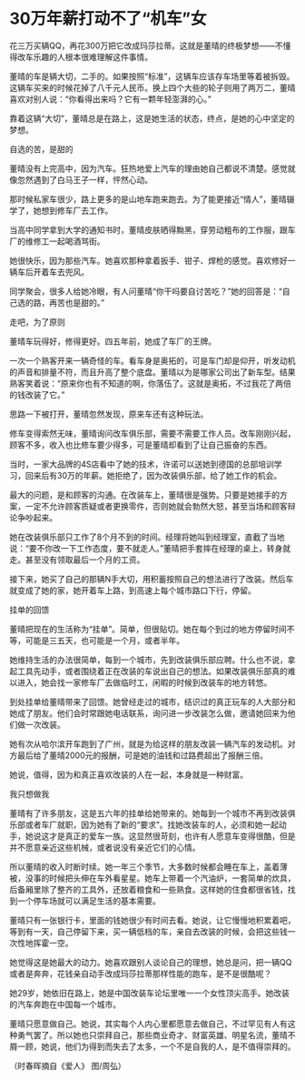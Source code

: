 # 30万年薪打动不了“机车”女

花三万买辆QQ，再花300万把它改成玛莎拉蒂。这就是董晴的终极梦想——不懂得改车乐趣的人根本很难理解这件事情。 

董晴的车是辆大切，二手的。如果按照“标准”，这辆车应该存车场里等着被拆毁。这辆车买来的时候花掉了八千元人民币。换上四个大些的轮子则用了两万二，董晴喜欢对别人说：“你看得出来吗？它有一颗年轻澎湃的心。” 

靠着这辆“大切”，董晴总是在路上，这是她生活的状态，终点，是她的心中坚定的梦想。 

自选的苦，是甜的 

董晴没有上完高中，因为汽车。狂热地爱上汽车的理由她自己都说不清楚。感觉就像忽然遇到了白马王子一样，怦然心动。 

那时候私家车很少，路上更多的是山地车跑来跑去。为了能更接近“情人”，董晴辍学了，她想到修车厂去工作。 

当高中同学拿到大学的通知书时，董晴皮肤晒得黝黑，穿劳动粗布的工作服，跟车厂的维修工一起喝酒骂街。 

她很快乐，因为那些汽车。她喜欢那种拿着扳手、钳子、焊枪的感觉。喜欢修好一辆车后开着车去兜风。 

同学聚会，很多人给她冷眼，有人问董晴“你干吗要自讨苦吃？”她的回答是：“自己选的路，再苦也是甜的。” 

走吧，为了原则 

董晴车玩得好，修得更好。四五年前，她成了车厂的王牌。 

一次一个熟客开来一辆奇怪的车。看车身是奥拓的，可是车门却是仰开，听发动机的声音和排量不符，而且升高了整个底盘。董晴以为是哪家公司出了新车型。结果熟客笑着说：“原来你也有不知道的啊，你落伍了。这就是奥拓，不过我花了两倍的钱改装了它。” 

思路一下被打开，董晴忽然发现，原来车还有这种玩法。 

修车变得索然无味，董晴询问改车俱乐部，需要不需要工作人员。改车刚刚兴起，顾客不多，收入也比修车要少得多，可是董晴却看到了让自己振奋的东西。 

当时，一家大品牌的4S店看中了她的技术，许诺可以送她到德国的总部培训学习，回来后有30万的年薪。她拒绝了，因为改装俱乐部，给了她工作的机会。 

最大的问题，是和顾客的沟通。在改装车上，董晴很是强势。只要是她接手的方案，一定不允许顾客质疑或者更换零件，否则她就会勃然大怒，甚至当场和顾客辩论争吵起来。 

她在改装俱乐部只工作了8个月不到的时间。经理将她叫到经理室，直截了当地说：“要不你改一下工作态度，要不就走人。”董晴把手套摔在经理的桌上，转身就走。甚至没有领取最后一个月的工资。 

接下来，她买了自己的那辆N手大切，用积蓄按照自己的想法进行了改装。然后车就变成了她的家，她开着车上路，到高速上每个城市路口下行，停留。 

挂单的回馈 

董晴把现在的生活称为“挂单”。简单，但很贴切。她在每个到过的地方停留时间不等，可能是三五天，也可能是一个月，或者半年。 

她维持生活的办法很简单，每到一个城市，先到改装俱乐部应聘。什么也不说，拿起工具先动手，或者围绕着正在改装的车说出自己的想法。如果改装俱乐部真的难以进入，她会找一家修车厂去做临时工，闲暇的时候到改装车的地方转悠。 

到处挂单给董晴带来了回馈。她曾经走过的城市，结识过的真正玩车的人大部分和她成了朋友。他们会时常跟她电话联系，询问进一步改装怎么做，邀请她回来为他们做一次改装。 

她有次从哈尔滨开车跑到了广州，就是为给这样的朋友改装一辆汽车的发动机。对方最后给了董晴2000元的报酬，可是她的油钱和过路费超出了报酬三倍。 

她说，值得，因为和真正喜欢改装的人在一起，本身就是一种财富。 

我只想做我 

董晴有了许多朋友，这是五六年的挂单给她带来的。她每到一个城市不再到改装俱乐部或者车厂就职，因为她有了新的“要求”。找她改装车的人，必须和她一起动手，她说这才是真正的爱车一族。这显然很苛刻，也许有人愿意车变得很酷，但是并不愿意亲近这些机械，或者说没有亲近它们的心情。 

所以董晴的收入时断时续。她一年三个季节，大多数时候都会睡在车上，盖着薄被，没事的时候把头伸在车外看星星。她车上带着一个汽油炉，一套简单的炊具，后备厢里除了整齐的工具外，还放着粮食和一些熟食。这样她的住食都很省钱，找到一个停车场就可以满足生活的基本需要。 

董晴只有一张银行卡，里面的钱她很少有时间去看。她说，让它慢慢地积累着吧，等到有一天，自己停留下来，买一辆低档的车，亲自去改装的时候，会把这些钱一次性地挥霍一空。 

她觉得这是她最大的动力。她喜欢跟别人谈论自己的理想，她总是问，把一辆QQ或者是奔奔，花钱亲自动手改成玛莎拉蒂那样性能的跑车，是不是很酷呢？ 

她29岁，她依旧在路上，她是中国改装车论坛里唯一一个女性顶尖高手。她改装的汽车奔跑在中国每一个城市。 

董晴只愿意做自己。她说，其实每个人内心里都愿意去做自己，不过罕见有人有这种勇气罢了。所以她也只崇拜自己，那些商业奇才、财富英雄、明星名流，董晴不屑一顾，她说，他们为得到而失去了太多，一个不是自我的人，是不值得崇拜的。 

（时春晖摘自《爱人》 图/周弘）